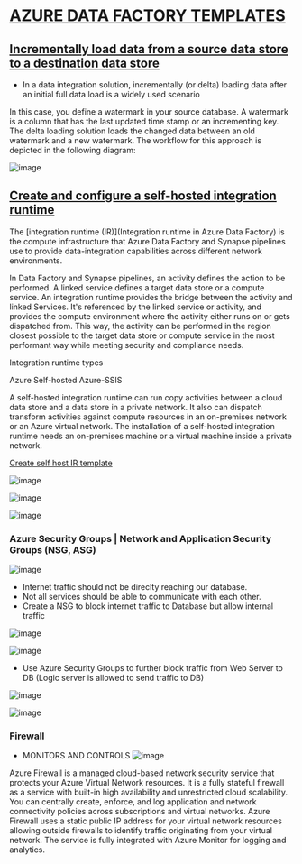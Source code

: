 # [AZURE DATA FACTORY TEMPLATES](https://docs.microsoft.com/en-gb/azure/data-factory/solution-templates-introduction)

## [Incrementally load data from a source data store to a destination data store](https://docs.microsoft.com/en-gb/azure/data-factory/tutorial-incremental-copy-overview)

* In a data integration solution, incrementally (or delta) loading data after an initial full data load is a widely used scenario

In this case, you define a watermark in your source database. A watermark is a column that has the last updated time stamp or an incrementing key. The delta loading solution loads the changed data between an old watermark and a new watermark. The workflow for this approach is depicted in the following diagram:

![image](https://user-images.githubusercontent.com/68102477/129472579-00bed116-bff1-42ca-bd38-9cef3b134ddd.png)



## [Create and configure a self-hosted integration runtime](https://docs.microsoft.com/en-us/azure/data-factory/create-self-hosted-integration-runtime?tabs=data-factory)


The [integration runtime (IR)](Integration runtime in Azure Data Factory) is the compute infrastructure that Azure Data Factory and Synapse pipelines use to provide data-integration capabilities across different network environments.

In Data Factory and Synapse pipelines, an activity defines the action to be performed. A linked service defines a target data store or a compute service. An integration runtime provides the bridge between the activity and linked Services. It's referenced by the linked service or activity, and provides the compute environment where the activity either runs on or gets dispatched from. This way, the activity can be performed in the region closest possible to the target data store or compute service in the most performant way while meeting security and compliance needs.

Integration runtime types

Azure
Self-hosted
Azure-SSIS

A self-hosted integration runtime can run copy activities between a cloud data store and a data store in a private network. It also can dispatch transform activities against compute resources in an on-premises network or an Azure virtual network. The installation of a self-hosted integration runtime needs an on-premises machine or a virtual machine inside a private network.


[Create self host IR template](https://github.com/Azure/azure-quickstart-templates/tree/master/quickstarts/microsoft.compute/vms-with-selfhost-integration-runtime)






![image](https://user-images.githubusercontent.com/68102477/130556543-bf888db1-65c4-4ec5-879b-9f596249b0f1.png)





![image](https://user-images.githubusercontent.com/68102477/130556633-b1512b07-21eb-4dfc-be43-4c9ec962f814.png)

![image](https://user-images.githubusercontent.com/68102477/130556613-54c634ab-73d0-43d8-a80b-968f535218fb.png)

### Azure Security Groups | Network and Application Security Groups (NSG, ASG)

![image](https://user-images.githubusercontent.com/68102477/130558415-6cccc95d-c0b2-40a1-a256-3191c0211bfd.png)

* Internet traffic should not be direclty reaching our database.
* Not all services should be able to communicate with each other.
* Create a NSG to block internet traffic to Database but allow internal traffic

![image](https://user-images.githubusercontent.com/68102477/130558713-c14d553c-8a1d-4c07-83fa-592ddd9c7d6e.png)

![image](https://user-images.githubusercontent.com/68102477/130561871-88f10512-9c35-4c11-b3cd-36c21f13478a.png)
* Use  Azure Security Groups to further block traffic from Web Server to DB (Logic server is allowed to send traffic to DB)

![image](https://user-images.githubusercontent.com/68102477/130561983-df439551-a335-4348-95b7-5f7414a7b0dd.png)

![image](https://user-images.githubusercontent.com/68102477/130562155-fdf61321-2f84-4963-bfc0-d50b693d3c62.png)


### Firewall

* MONITORS AND CONTROLS
![image](https://user-images.githubusercontent.com/68102477/130563562-c3cbb906-6f23-4e4f-8d59-90843690268f.png)

Azure Firewall is a managed cloud-based network security service that protects your Azure Virtual Network resources. It is a fully stateful firewall as a service with built-in high availability and unrestricted cloud scalability. You can centrally create, enforce, and log application and network connectivity policies across subscriptions and virtual networks. Azure Firewall uses a static public IP address for your virtual network resources allowing outside firewalls to identify traffic originating from your virtual network. The service is fully integrated with Azure Monitor for logging and analytics. 














































 













